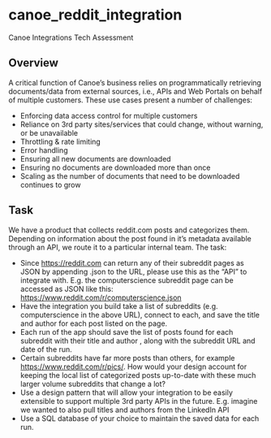 # canoe_reddit_integration
Canoe Integrations Tech Assessment

## Overview

A critical function of Canoe’s business relies on programmatically retrieving documents/data from external sources, i.e., APIs and Web Portals on behalf of multiple customers.
These use cases present a number of challenges:

 - Enforcing data access control for multiple customers
 - Reliance on 3rd party sites/services that could change, without warning, or be unavailable
 - Throttling & rate limiting
 - Error handling
 - Ensuring all new documents are downloaded
 - Ensuring no documents are downloaded more than once
 - Scaling as the number of documents that need to be downloaded continues to grow

## Task

We have a product that collects reddit.com posts and categorizes them. Depending on information about the post found in it’s metadata available through an API, we route it to a particular internal team. The task:

 - Since https://reddit.com can return any of their subreddit pages as JSON by appending .json to the URL, please use this as the “API” to integrate with. E.g. the computerscience subreddit page can be accessed as JSON like this: https://www.reddit.com/r/computerscience.json
 - Have the integration you build take a list of subreddits (e.g. computerscience in the above URL), connect to each, and save the title and author for each post listed on the page.
 - Each run of the app should save the list of posts found for each subreddit with their title and author , along with the subreddit URL and date of the run.
 - Certain subreddits have far more posts than others, for example https://www.reddit.com/r/pics/. How would your design account for keeping the local list of categorized posts up-to-date with these much larger volume subreddits that change a lot?
 - Use a design pattern that will allow your integration to be easily extensible to support multiple 3rd party APIs in the future. E.g. imagine we wanted to also pull titles and authors from the LinkedIn API
 - Use a SQL database of your choice to maintain the saved data for each run.

